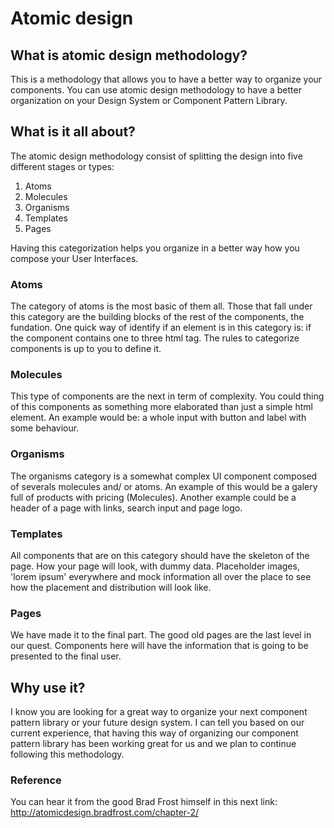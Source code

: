 # Atomic design

## What is atomic design methodology?
This is a methodology that allows you to have a better way to organize your components. You can use atomic design methodology to have a better organization on your Design System or Component Pattern Library.

## What is it all about?
The atomic design methodology consist of splitting the design into five different stages or types:
1. Atoms
2. Molecules
3. Organisms
4. Templates
5. Pages 

Having this categorization helps you organize in a better way how you compose your User Interfaces.

### Atoms
The category of atoms is the most basic of them all. Those that fall under this category are the building blocks of the rest of the components, the fundation.
One quick way of identify if an element is in this category is: if the component contains one to three html tag. The rules to categorize components is up to you to define it.

### Molecules
This type of components are the next in term of complexity. You could thing of this components as something more elaborated than just a simple html element. An example would be: a whole input with button and label with some behaviour.

### Organisms
The organisms category is a somewhat complex UI component composed of severals molecules and/ or atoms.
An example of this would be a galery full of products with pricing (Molecules). Another example could be a header of a page with links, search input and page logo.

### Templates
All components that are on this category should have the skeleton of the page. How your page will look, with dummy data. Placeholder images, 'lorem ipsum' everywhere and mock information all over the place to see how the placement and distribution will look like.

### Pages
We have made it to the final part. The good old pages are the last level in our quest. Components here will have the information that is going to be presented to the final user.


## Why use it?
I know you are looking for a great way to organize your next component pattern library or your future design system. I can tell you based on our current experience, that having this way of organizing our component pattern library has been working great for us and we plan to continue following this methodology.
 
### Reference
You can hear it from the good Brad Frost himself in this next link: http://atomicdesign.bradfrost.com/chapter-2/
